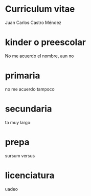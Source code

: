 # Curriculum vitae
Juan Carlos Castro Méndez

# kinder o preescolar
No me acuerdo el nombre, aun no

# primaria
no me acuerdo tampoco

# secundaria
ta muy largo

# prepa
sursum versus

# licenciatura
uadeo
